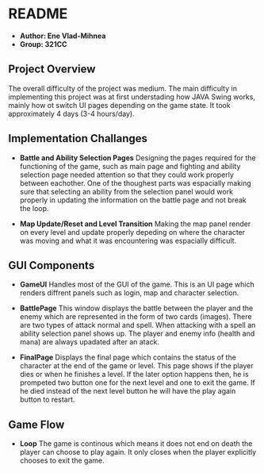 # README

- **Author: Ene Vlad-Mihnea**
- **Group: 321CC**

## Project Overview

The overall difficulty of the project was medium. The main difficulty in implementing this project was at first understading how JAVA Swing works, mainly how ot switch UI pages depending on the game state. It took approximately 4 days (3-4 hours/day).

## Implementation Challanges

- **Battle and Ability Selection Pages**
Designing the pages required for the functioning of the game, such as main page and fighting and ability selection page needed attention so that they could work properly between eachother. One of the thoughest parts was espacially making sure that selecting an ability from the selection panel would work properly in updating the information on the battle page and not break the loop.

- **Map Update/Reset and Level Transition**
Making the map panel render on every level and update properly depeding on where the character was moving and what it was encountering was espacially difficult.

## GUI Components

- **GameUI**
Handles most of the GUI of the game. This is an UI page which renders diffrent panels such as login, map and character selection.

- **BattlePage**
This window displays the battle between the player and the enemy which are represented in the form of two cards (images). There are two types of attack normal and spell. When attacking with a spell an ability selection panel shows up. The player and enemy info (health and mana) are always upadated after an atack.

- **FinalPage**
Displays the final page which contains the status of the character at the end of the game or level. This page shows if the player dies or when he finishes a level. If the later option happens then, he is prompeted two button one for the next level and one to exit the game. If he died instead of the next level button he will have the play again button to restart.

## Game Flow

- **Loop**
The game is continous which means it does not end on death the player can choose to play again. It only closes when the player explicitly chooses to exit the game.
